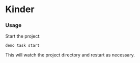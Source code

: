# Kinder

### Usage

Start the project:

```
deno task start
```

This will watch the project directory and restart as necessary.
